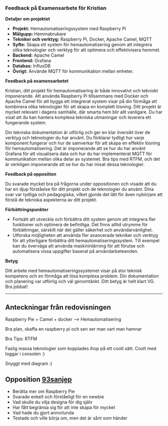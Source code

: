### Feedback på Examensarbete för Kristian

**Detaljer om projektet**

- **Projekt:** Hemautomatiseringssystem med Raspberry Pi
- **Målgupp:** Hemmabrukare
- **Tekniker och verktyg:** Raspberry Pi, Docker, Apache Camel, MQTT
- **Syfte:** Skapa ett system för hemautomatisering genom att integrera olika teknologier och verktyg för att optimera och effektivisera hemmet.
- **Backend:** Apache Camel 
- **Frontend:** Grafana 
- **Databas:** InfluxDB 
- **Övrigt:** Använde MQTT för kommunikation mellan enheter. 

**Feedback på examensarbetet**

Kristian, ditt projekt för hemautomatisering är både innovativt och tekniskt imponerande. Att använda Raspberry Pi tillsammans med Docker och Apache Camel för att bygga ett integrerat system visar på din förmåga att kombinera olika teknologier för att skapa en komplett lösning. Ditt projekt är mycket relevant i dagens samhälle, där smarta hem blir allt vanligare. Du har visat att du kan hantera komplexa tekniska utmaningar och leverera ett fungerande system.

Din tekniska dokumentation är utförlig och ger en klar översikt över de verktyg och teknologier du har använt. Du förklarar tydligt hur varje komponent fungerar och hur de samverkar för att skapa en effektiv lösning för hemautomatisering. Det är imponerande att se hur du har använt Grafana för att visualisera data och hur du har implementerat MQTT för kommunikation mellan olika delar av systemet. Bra tips med RTFM, och det är verkligen imponerande att se hur du har mixat dessa teknologier.

**Feedback på opposition**

Du svarade mycket bra på frågorna under oppositionen och visade att du har en djup förståelse för ditt projekt och de teknologier du använt. Dina svar var tydliga och pedagogiska, vilket gjorde det lätt för även nybörjare att förstå de tekniska aspekterna av ditt projekt.

**Förbättringspunkter**

- Fortsätt att utveckla och förbättra ditt system genom att integrera fler funktioner och optimera de befintliga. Det finns alltid utrymme för förbättringar, särskilt när det gäller säkerhet och användarvänlighet.
- Utforska möjligheten att använda fler avancerade tekniker och verktyg för att ytterligare förbättra ditt hemautomatiseringssystem. Till exempel kan du överväga att använda maskininlärning för att förutse och automatisera vissa uppgifter baserat på användarbeteenden.

**Betyg**

Ditt arbete med hemautomatiseringssystemet visar på stor teknisk kompetens och en förmåga att lösa komplexa problem. Din dokumentation och planering var utförlig och väl genomtänkt. Ditt betyg är helt klart VG. Bra jobbat!

---

## Anteckningar från redovisningen

Raspberry Pie + Camel + docker --> Hemautomatisering

Bra plan, skaffa en raspberry pi och sen ser man vart man hamnar


Bra Tips: RTFM

Faslig massa teknologier som kopplades ihop på ett coolt sätt.
Coolt med loggar i consolen :)

Snyggt med diagram :)

## Opposition  [93sanjep](93sanjep.md)

- Berätta mer om Raspberry Pie
- Svarade enkelt och förståeligt för en newbie
- Vad skulle du vilja designa för dig själv
- Har fått begränsa sig för att inte skapa för mycket
- Vad hade du gjort annorlunda
- Testade och ville börja om, men det är sånt som händer

